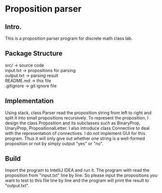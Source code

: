 # Proposition parser

## Intro.
This is a proposition parser program for discrete math class lab.

## Package Structure
src/  ->  source code  
input.txt  ->  propositions for parsing  
output.txt  ->  parsing result  
README.md  ->  this file  
.gitignore  ->  git ignore file  

## Implementation
Using stack, class Parser read the proposition string from left to right and split it into small propositions recursively.
To represent the proposition, I design the class Proposition and its subclasses such as BinaryProp, UnaryProp, PropositionalLetter.
I also introduce class Connective to deal with the representation of connectives.
I do not implement GUI for this program.
Thus it will only give out whether one string is a well-formed proposition or not by simply output "yes" or "no".

## Build
Import the program to IntelliJ IDEA and run it.
The program with read the proposition from "input.txt" line by line.
So please input the propositions you want to test to this file line by line and the program will print the result to "output.txt".
